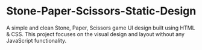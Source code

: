 # Stone-Paper-Scissors-Static-Design
A simple and clean Stone, Paper, Scissors game UI design built using HTML &amp; CSS. This project focuses on the visual design and layout without any JavaScript functionality.
